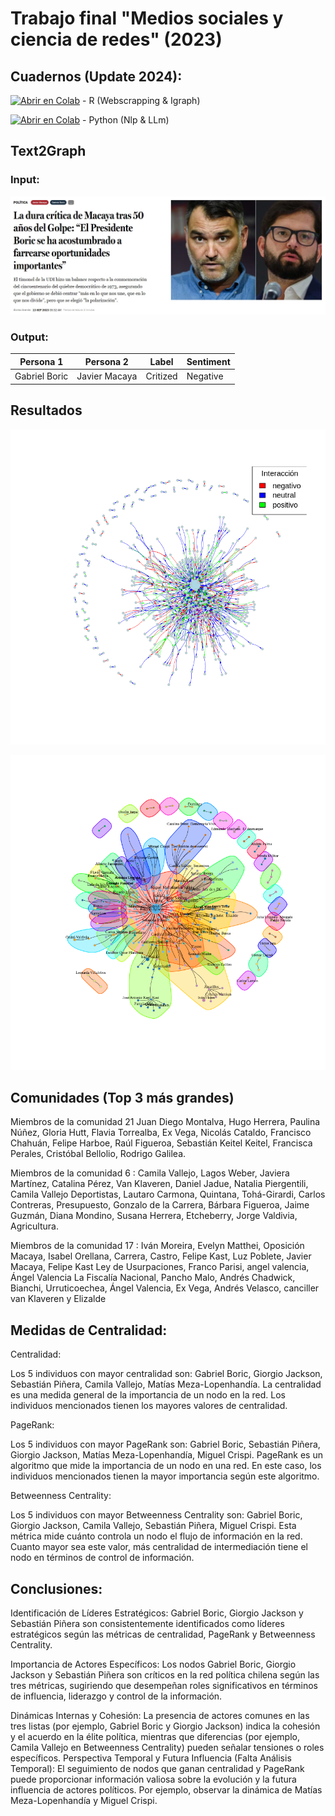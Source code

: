 # Trabajo final "Medios sociales y ciencia de redes" (2023)

## Cuadernos (Update 2024): 
[![Abrir en Colab](https://colab.research.google.com/assets/colab-badge.svg)](https://colab.research.google.com/drive/1LXTd_j87bndZaqem-HhGEznpK9BuuckM?usp=sharing) - R (Webscrapping & Igraph)

[![Abrir en Colab](https://colab.research.google.com/assets/colab-badge.svg)](https://colab.research.google.com/drive/1Jq16NaAkYRxg6OWoiHWKpvqar1ECvdFM?usp=sharing) - Python (Nlp & LLm)
## Text2Graph
### Input:
![News](https://github.com/bpalas/Redes/blob/main/Png/red_3.jpeg)
### Output:
| Persona 1      | Persona 2     | Label    | Sentiment |
|----------------|---------------|----------|-----------|
| Gabriel Boric  | Javier Macaya | Critized | Negative  |

## Resultados
![Red](https://github.com/bpalas/Redes/blob/main/Png/red_1.png)


![Comunidades](https://github.com/bpalas/Redes/blob/main/Png/red_2.png)


## Comunidades (Top 3 más grandes)

Miembros de la comunidad 21  Juan Diego Montalva, Hugo Herrera, Paulina Núñez, Gloria Hutt, Flavia Torrealba, Ex Vega, Nicolás Cataldo, Francisco Chahuán, Felipe Harboe, Raúl Figueroa, Sebastián Keitel  Keitel, Francisca Perales, Cristóbal Bellolio, Rodrigo Galilea.

Miembros de la comunidad 6 : Camila Vallejo, Lagos Weber, Javiera Martínez, Catalina Pérez, Van Klaveren, Daniel Jadue, Natalia Piergentili, Camila Vallejo Deportistas, Lautaro Carmona, Quintana, Tohá-Girardi, Carlos Contreras, Presupuesto, Gonzalo de la Carrera, Bárbara Figueroa, Jaime Guzmán, Diana Mondino, Susana Herrera, Etcheberry, Jorge Valdivia, Agricultura.

Miembros de la comunidad 17 : Iván Moreira, Evelyn Matthei, Oposición Macaya, Isabel Orellana, Carrera, Castro, Felipe Kast, Luz Poblete, Javier Macaya, Felipe Kast Ley de Usurpaciones, Franco Parisi, angel valencia, Ángel Valencia La Fiscalía Nacional, Pancho Malo, Andrés Chadwick, Bianchi, Urruticoechea, Ángel Valencia, Ex Vega, Andrés Velasco, canciller van Klaveren y Elizalde 

## Medidas de Centralidad: 

Centralidad:

Los 5 individuos con mayor centralidad son: Gabriel Boric, Giorgio Jackson, Sebastián Piñera, Camila Vallejo, Matías Meza-Lopenhandía.
La centralidad es una medida general de la importancia de un nodo en la red. Los individuos mencionados tienen los mayores valores de centralidad.

PageRank:

Los 5 individuos con mayor PageRank son: Gabriel Boric, Sebastián Piñera, Giorgio Jackson, Matías Meza-Lopenhandía, Miguel Crispi.
PageRank es un algoritmo que mide la importancia de un nodo en una red. En este caso, los individuos mencionados tienen la mayor importancia según este algoritmo.

Betweenness Centrality:

Los 5 individuos con mayor Betweenness Centrality son: Gabriel Boric, Giorgio Jackson, Camila Vallejo, Sebastián Piñera, Miguel Crispi.
Esta métrica mide cuánto controla un nodo el flujo de información en la red. Cuanto mayor sea este valor, más centralidad de intermediación tiene el nodo en términos de control de información.

## Conclusiones:

Identificación de Líderes Estratégicos:
Gabriel Boric, Giorgio Jackson y Sebastián Piñera son consistentemente identificados como líderes estratégicos según las métricas de centralidad, PageRank y Betweenness Centrality.

Importancia de Actores Específicos:
Los nodos Gabriel Boric, Giorgio Jackson y Sebastián Piñera son críticos en la red política chilena según las tres métricas, sugiriendo que desempeñan roles significativos en términos de influencia, liderazgo y control de la información.

Dinámicas Internas y Cohesión:
La presencia de actores comunes en las tres listas (por ejemplo, Gabriel Boric y Giorgio Jackson) indica la cohesión y el acuerdo en la élite política, mientras que diferencias (por ejemplo, Camila Vallejo en Betweenness Centrality) pueden señalar tensiones o roles específicos.
Perspectiva Temporal y Futura Influencia (Falta Análisis Temporal):
El seguimiento de nodos que ganan centralidad y PageRank puede proporcionar información valiosa sobre la evolución y la futura influencia de actores políticos. Por ejemplo, observar la dinámica de Matías Meza-Lopenhandía y Miguel Crispi.

